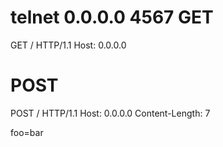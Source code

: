 telnet 0.0.0.0 4567
GET
===
GET / HTTP/1.1
Host: 0.0.0.0


POST
====
POST / HTTP/1.1
Host: 0.0.0.0
Content-Length: 7

foo=bar
